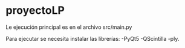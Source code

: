 
# proyectoLP

Le ejecución principal es en el archivo src/main.py


Para ejecutar se necesita instalar las librerías:
-PyQt5
-QScintilla
-ply.
